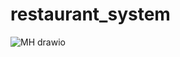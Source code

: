 # restaurant_system
![MH drawio](https://github.com/Thameera08/restaurant_system/assets/84010024/8ecc81b0-0f47-44cc-b012-3b476fc9bf8b)

